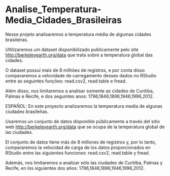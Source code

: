 # Analise_Temperatura-Media_Cidades_Brasileiras

Nesse projeto analisaremos a temperatura média de algumas cidades brasileiras. 

Ultilizaremos um dataset disponibilizado publicamente pelo site http://berkeleyearth.org/data que trata sobre a temperatura global das cidades. 

O dataset possui mais de 8 milhões de registros, e por conta disso compararemos a velocidade de carregamento desses dados no RStudio entre as seguintes funções: 
read.csv2, read.table e fread. 

Além disso, nos limitaremos a analisar somente as cidades de Curitiba, Palmas e Recife, e dos seguintes anos: 1796,1846,1896,1946,1996,2012. 

ESPAÑOL:
En este proyecto analizaremos la temperatura media de algunas ciudades brasileñas.

Usaremos un conjunto de datos disponible públicamente a través del sitio web http://berkeleyearth.org/data que se ocupa de la temperatura global de las ciudades.

El conjunto de datos tiene más de 8 millones de registros y, por lo tanto, compararemos la velocidad de carga de los datos proporcionados en RStudio entre las siguientes funciones: read.csv2, read.table y fread.

Además, nos limitaremos a analizar sólo las ciudades de Curitiba, Palmas y Recife, en los siguientes dos años: 1796,1846,1896,1946,1996,2012.


